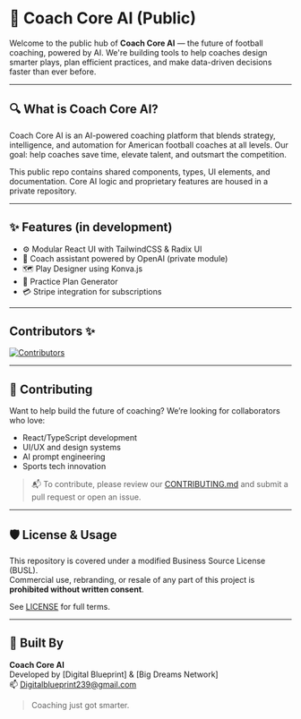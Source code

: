 # 🏈 Coach Core AI (Public)

Welcome to the public hub of **Coach Core AI** — the future of football coaching, powered by AI. We're building tools to help coaches design smarter plays, plan efficient practices, and make data-driven decisions faster than ever before.

---

## 🔍 What is Coach Core AI?

Coach Core AI is an AI-powered coaching platform that blends strategy, intelligence, and automation for American football coaches at all levels. Our goal: help coaches save time, elevate talent, and outsmart the competition.

This public repo contains shared components, types, UI elements, and documentation. Core AI logic and proprietary features are housed in a private repository.

---

## ✨ Features (in development)

- ⚙️ Modular React UI with TailwindCSS & Radix UI
- 🧠 Coach assistant powered by OpenAI (private module)
- 🗺️ Play Designer using Konva.js
- 📅 Practice Plan Generator
- 💳 Stripe integration for subscriptions

---

## Contributors ✨
[![Contributors](https://img.shields.io/github/contributors/DigitalBlueprint239/Coach-Core-Public?style=for-the-badge)](https://github.com/DigitalBlueprint239)

---

## 🚀 Contributing

Want to help build the future of coaching? We’re looking for collaborators who love:
- React/TypeScript development
- UI/UX and design systems
- AI prompt engineering
- Sports tech innovation

> 📬 To contribute, please review our [CONTRIBUTING.md](CONTRIBUTING.md) and submit a pull request or open an issue.

---

## 🛡️ License & Usage

This repository is covered under a modified Business Source License (BUSL).  
Commercial use, rebranding, or resale of any part of this project is **prohibited without written consent**.

See [LICENSE](LICENSE) for full terms.

---

## 🧠 Built By

**Coach Core AI**  
Developed by [Digital Blueprint] & [Big Dreams Network]  
📫 Digitalblueprint239@gmail.com

> Coaching just got smarter.

